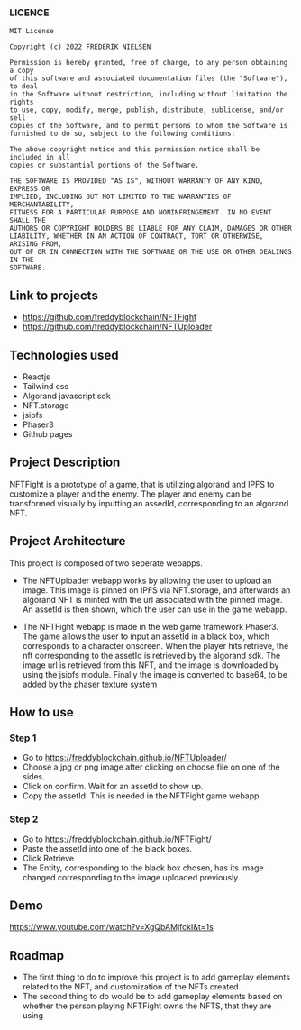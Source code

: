 
### LICENCE
```
MIT License

Copyright (c) 2022 FREDERIK NIELSEN

Permission is hereby granted, free of charge, to any person obtaining a copy
of this software and associated documentation files (the "Software"), to deal
in the Software without restriction, including without limitation the rights
to use, copy, modify, merge, publish, distribute, sublicense, and/or sell
copies of the Software, and to permit persons to whom the Software is
furnished to do so, subject to the following conditions:

The above copyright notice and this permission notice shall be included in all
copies or substantial portions of the Software.

THE SOFTWARE IS PROVIDED "AS IS", WITHOUT WARRANTY OF ANY KIND, EXPRESS OR
IMPLIED, INCLUDING BUT NOT LIMITED TO THE WARRANTIES OF MERCHANTABILITY,
FITNESS FOR A PARTICULAR PURPOSE AND NONINFRINGEMENT. IN NO EVENT SHALL THE
AUTHORS OR COPYRIGHT HOLDERS BE LIABLE FOR ANY CLAIM, DAMAGES OR OTHER
LIABILITY, WHETHER IN AN ACTION OF CONTRACT, TORT OR OTHERWISE, ARISING FROM,
OUT OF OR IN CONNECTION WITH THE SOFTWARE OR THE USE OR OTHER DEALINGS IN THE
SOFTWARE.
```

## Link to projects 
* https://github.com/freddyblockchain/NFTFight
* https://github.com/freddyblockchain/NFTUploader

## Technologies used
* Reactjs
* Tailwind css
* Algorand javascript sdk
* NFT.storage
* jsipfs
* Phaser3 
* Github pages

## Project Description
NFTFight is a prototype of a game, that is utilizing algorand and IPFS to customize a player and the enemy.
The player and enemy can be transformed visually by inputting an assedId, corresponding to an algorand NFT.

## Project Architecture
This project is composed of two seperate webapps. 

* The NFTUploader webapp works by allowing the user to upload an
image. This image is pinned on IPFS via NFT.storage, and afterwards an algorand NFT is minted with the url
associated with the pinned image. An assetId is then shown, which the user can use in the game webapp.

* The NFTFight webapp is made in the web game framework Phaser3. The game allows the user to input an assetId
in a black box, which corresponds to a character onscreen. When the player hits retrieve, the nft corresponding
to the assetId is retrieved by the algorand sdk. The image url is retrieved from this NFT, and the image is 
downloaded by using the jsipfs module. Finally the image is converted to base64, to be added by the phaser texture
system

## How to use

### Step 1
* Go to https://freddyblockchain.github.io/NFTUploader/
* Choose a jpg or png image after clicking on choose file on one of the sides.
* Click on confirm. Wait for an assetId to show up.
* Copy the assetId. This is needed in the NFTFight game webapp.


### Step 2
* Go to https://freddyblockchain.github.io/NFTFight/
* Paste the assetId into one of the black boxes. 
* Click Retrieve
* The Entity, corresponding to the black box chosen, has its image changed corresponding to the image uploaded previously.


## Demo

https://www.youtube.com/watch?v=XgQbAMjfckI&t=1s

## Roadmap

* The first thing to do to improve this project is to add gameplay elements related to the NFT, and customization of the NFTs created.
* The second thing to do would be to add gameplay elements based on whether the person playing NFTFight owns the NFTS, that they are using 
